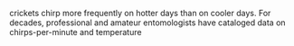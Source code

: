 crickets chirp more frequently on hotter days than on cooler days. For decades, professional and amateur entomologists have cataloged data on chirps-per-minute and temperature
